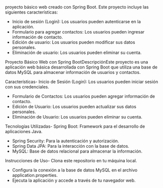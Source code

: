  proyecto básico web creado con Spring Boot. Este proyecto incluye las siguientes características:

- Inicio de sesión (Login): Los usuarios pueden autenticarse en la aplicación.
- Formulario para agregar contactos: Los usuarios pueden ingresar información de contacto.
- Edición de usuario: Los usuarios pueden modificar sus datos personales.
- Eliminación de usuario: Los usuarios pueden eliminar su cuenta.

Proyecto Básico Web con Spring BootDescripciónEste proyecto es una aplicación web básica desarrollada con Spring Boot que utiliza una base de datos MySQL para almacenar información de usuarios y contactos.

Características- Inicio de Sesión (Login): Los usuarios pueden iniciar sesión con sus credenciales.
- Formulario de Contactos: Los usuarios pueden agregar información de contacto.
- Edición de Usuario: Los usuarios pueden actualizar sus datos personales.
- Eliminación de Usuario: Los usuarios pueden eliminar su cuenta.

Tecnologías Utilizadas- Spring Boot: Framework para el desarrollo de aplicaciones Java.
- Spring Security: Para la autenticación y autorización.
- Spring Data JPA: Para la interacción con la base de datos.
- MySQL: Base de datos relacional para almacenar la información.

Instrucciones de Uso- Clona este repositorio en tu máquina local.
- Configura la conexión a la base de datos MySQL en el archivo application.properties.
- Ejecuta la aplicación y accede a través de tu navegador web.

